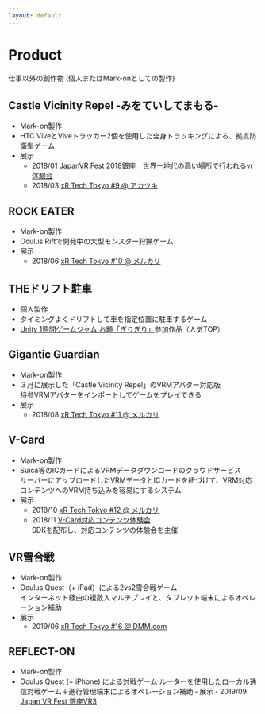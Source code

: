 ```yaml
---
layout: default
---
```


# Product
仕事以外の創作物 (個人またはMark-onとしての製作)

## Castle Vicinity Repel -みをていしてまもる-
- Mark-on製作
- HTC ViveとViveトラッカー2個を使用した全身トラッキングによる、拠点防衛型ゲーム
- 展示
  - 2018/01 [JapanVR Fest 2018銀座　世界一地代の高い場所で行われるvr体験会](https://www.facebook.com/events/d41d8cd9/japanvr-fest-2018%E9%8A%80%E5%BA%A7-%E4%B8%96%E7%95%8C%E4%B8%80%E5%9C%B0%E4%BB%A3%E3%81%AE%E9%AB%98%E3%81%84%E5%A0%B4%E6%89%80%E3%81%A7%E8%A1%8C%E3%82%8F%E3%82%8C%E3%82%8Bvr%E4%BD%93%E9%A8%93%E4%BC%9A/142843916440132/)
  - 2018/03 [xR Tech Tokyo #9 @ アカツキ](https://vrtokyo.connpass.com/event/77042/)

## ROCK EATER
- Mark-on製作
- Oculus Riftで開発中の大型モンスター狩猟ゲーム
- 展示
  - 2018/06 [xR Tech Tokyo #10 @ メルカリ](https://vrtokyo.connpass.com/event/86277/)

## THEドリフト駐車
- 個人製作
- タイミングよくドリフトして車を指定位置に駐車するゲーム
- [Unity 1週間ゲームジャム お題「ぎりぎり」](https://unityroom.com/unity1weeks/9)参加作品（人気TOP）

## Gigantic Guardian
- Mark-on製作
- ３月に展示した「Castle Vicinity Repel」のVRMアバター対応版  
  持参VRMアバターをインポートしてゲームをプレイできる
- 展示
  - 2018/08 [xR Tech Tokyo #11 @ メルカリ](https://vrtokyo.connpass.com/event/94356/)

## V-Card
- Mark-on製作
- Suica等のICカードによるVRMデータダウンロードのクラウドサービス  
  サーバーにアップロードしたVRMデータとICカードを紐づけて、VRM対応コンテンツへのVRM持ち込みを容易にするシステム
- 展示
  - 2018/10 [xR Tech Tokyo #12 @ メルカリ](https://vrtokyo.connpass.com/event/99826/)
  - 2018/11 [V-Card対応コンテンツ体験会](https://connpass.com/event/103384/)  
    SDKを配布し、対応コンテンツの体験会を主催
    
## VR雪合戦
  - Mark-on製作
  - Oculus Quest（+ iPad）による2vs2雪合戦ゲーム  
    インターネット経由の複数人マルチプレイと、タブレット端末によるオペレーション補助
  - 展示
    - 2019/06 [xR Tech Tokyo #16 @ DMM.com](https://vrtokyo.connpass.com/event/129570/)

## REFLECT-ON
  - Mark-on製作
  - Oculus Quest (+ iPhone) による対戦ゲーム
    ルーターを使用したローカル通信対戦ゲーム＋進行管理端末によるオペレーション補助
  ‐ 展示
    ‐ 2019/09 [Japan VR Fest 銀座VR3](https://sites.google.com/view/japanvrfestvr3/)
